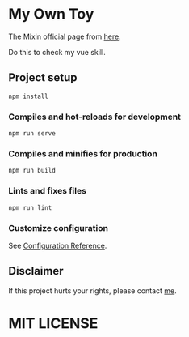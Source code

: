 # My Own Toy
The Mixin official page from [here](https://mixin.one).

Do this to check my vue skill.

## Project setup
```
npm install
```

### Compiles and hot-reloads for development
```
npm run serve
```

### Compiles and minifies for production
```
npm run build
```

### Lints and fixes files
```
npm run lint
```

### Customize configuration
See [Configuration Reference](https://cli.vuejs.org/config/).

## Disclaimer
If this project hurts your rights, please contact [me](https://www.zhihu.com/people/li-xin-32-2).

# MIT LICENSE
